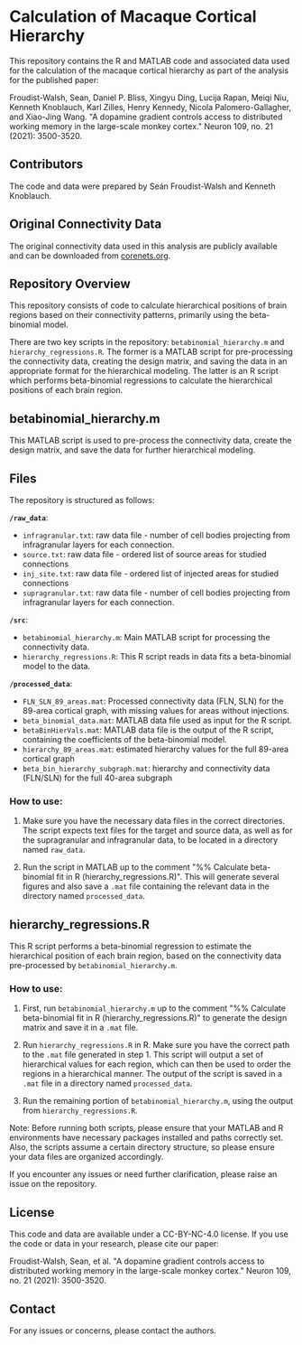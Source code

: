# Calculation of Macaque Cortical Hierarchy

This repository contains the R and MATLAB code and associated data used for the calculation of the macaque cortical hierarchy as part of the analysis for the published paper:

Froudist-Walsh, Sean, Daniel P. Bliss, Xingyu Ding, Lucija Rapan, Meiqi Niu, Kenneth Knoblauch, Karl Zilles, Henry Kennedy, Nicola Palomero-Gallagher, and Xiao-Jing Wang. "A dopamine gradient controls access to distributed working memory in the large-scale monkey cortex." Neuron 109, no. 21 (2021): 3500-3520.

## Contributors
The code and data were prepared by Seán Froudist-Walsh and Kenneth Knoblauch.

## Original Connectivity Data
The original connectivity data used in this analysis are publicly available and can be downloaded from [corenets.org](http://www.corenets.org).

## Repository Overview
This repository consists of code to calculate hierarchical positions of brain regions based on their connectivity patterns, primarily using the beta-binomial model.

There are two key scripts in the repository: `betabinomial_hierarchy.m` and `hierarchy_regressions.R`. The former is a MATLAB script for pre-processing the connectivity data, creating the design matrix, and saving the data in an appropriate format for the hierarchical modeling. The latter is an R script which performs beta-binomial regressions to calculate the hierarchical positions of each brain region.

## betabinomial_hierarchy.m

This MATLAB script is used to pre-process the connectivity data, create the design matrix, and save the data for further hierarchical modeling.


## Files
The repository is structured as follows:

**`/raw_data`**:
- `infragranular.txt`: raw data file - number of cell bodies projecting from infragranular layers for each connection.
- `source.txt`: raw data file - ordered list of source areas for studied connections
- `inj_site.txt`: raw data file - ordered list of injected areas for studied connections
- `supragranular.txt`: raw data file - number of cell bodies projecting from infragranular layers for each connection.

**`/src`**:
- `betabinomial_hierarchy.m`: Main MATLAB script for processing the connectivity data.
- `hierarchy_regressions.R`: This R script reads in data fits a beta-binomial model to the data.

**`/processed_data`**:
- `FLN_SLN_89_areas.mat`: Processed connectivity data (FLN, SLN) for the 89-area cortical graph, with missing values for areas without injections.
- `beta_binomial_data.mat`: MATLAB data file used as input for the R script.
- `betaBinHierVals.mat`: MATLAB data file is the output of the R script, containing the coefficients of the beta-binomial model.
- `hierarchy_89_areas.mat`: estimated hierarchy values for the full 89-area cortical graph
- `beta_bin_hierarchy_subgraph.mat`: hierarchy and connectivity data (FLN/SLN) for the full 40-area subgraph


### How to use:

1. Make sure you have the necessary data files in the correct directories. The script expects text files for the target and source data, as well as for the supragranular and infragranular data, to be located in a directory named `raw_data`.

2. Run the script in MATLAB up to the comment "%% Calculate beta-binomial fit in R (hierarchy_regressions.R)". This will generate several figures and also save a `.mat` file containing the relevant data in the directory named `processed_data`.

## hierarchy_regressions.R

This R script performs a beta-binomial regression to estimate the hierarchical position of each brain region, based on the connectivity data pre-processed by `betabinomial_hierarchy.m`.

### How to use:

1. First, run `betabinomial_hierarchy.m` up to the comment "%% Calculate beta-binomial fit in R (hierarchy_regressions.R)" to generate the design matrix and save it in a `.mat` file.

2. Run `hierarchy_regressions.R` in R. Make sure you have the correct path to the `.mat` file generated in step 1. This script will output a set of hierarchical values for each region, which can then be used to order the regions in a hierarchical manner. The output of the script is saved in a `.mat` file in a directory named `processed_data`.

3. Run the remaining portion of `betabinomial_hierarchy.m`, using the output from `hierarchy_regressions.R`.

Note: Before running both scripts, please ensure that your MATLAB and R environments have necessary packages installed and paths correctly set. Also, the scripts assume a certain directory structure, so please ensure your data files are organized accordingly.

If you encounter any issues or need further clarification, please raise an issue on the repository.

## License
This code and data are available under a CC-BY-NC-4.0 license. If you use the code or data in your research, please cite our paper:

Froudist-Walsh, Sean, et al. "A dopamine gradient controls access to distributed working memory in the large-scale monkey cortex." Neuron 109, no. 21 (2021): 3500-3520.

## Contact
For any issues or concerns, please contact the authors.
